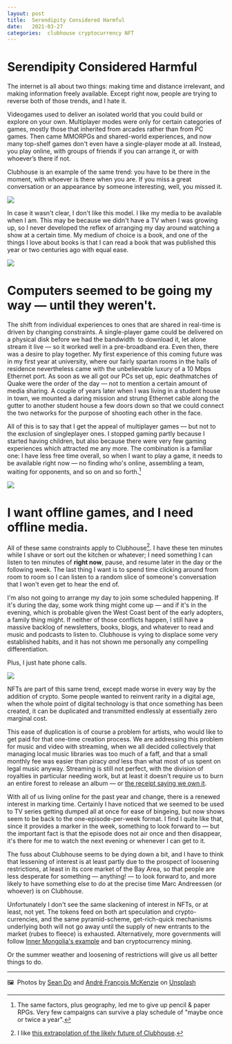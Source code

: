 ```yaml
---
layout: post
title:  Serendipity Considered Harmful 
date:   2021-03-27 
categories:  clubhouse cryptocurrency NFT 
---
```


# Serendipity Considered Harmful


The internet is all about two things: making time and distance irrelevant, and making information freely available. Except right now, people are trying to reverse both of those trends, and I hate it.

Videogames used to deliver an isolated world that you could build or explore on your own. Multiplayer modes were only for certain categories of games, mostly those that inherited from arcades rather than from PC games. Then came MMORPGs and shared-world experiences, and now many top-shelf games don't even have a single-player mode at all. Instead, you play online, with groups of friends if you can arrange it, or with whoever’s there if not.

Clubhouse is an example of the same trend: you have to be there in the moment, with whoever is there when you are. If you miss a great conversation or an appearance by someone interesting, well, you missed it.

![](/images/tweet-1369890477881823234.png)

In case it wasn't clear, I don't like this model. I like my media to be available when I am. This may be because we didn't have a TV when I was growing up, so I never developed the reflex of arranging my day around watching a show at a certain time. My medium of choice is a book, and one of the things I love about books is that I can read a book that was published this year or two centuries ago with equal ease.

![](/images/image.101.png)

# Computers seemed to be going my way — until they weren't.

The shift from individual experiences to ones that are shared in real-time is driven by changing constraints. A single-player game could be delivered on a physical disk before we had the bandwidth  to download it, let alone stream it live — so it worked well in a pre-broadband era. Even then, there was a desire to play together. My first experience of this coming future was in my first year at university, where our fairly spartan rooms in the halls of residence nevertheless came with the unbelievable luxury of a 10 Mbps Ethernet port. As soon as we all got our PCs set up, epic deathmatches of Quake were the order of the day — not to mention a certain amount of media sharing. A couple of years later when I was living in a student house in town, we mounted a daring mission and strung Ethernet cable along the gutter to another student house a few doors down so that we could connect the two networks for the purpose of shooting each other in the face.

All of this is to say that I get the appeal of multiplayer games — but not to the exclusion of singleplayer ones. I stopped gaming partly because I started having children, but also because there were very few gaming experiences which attracted me any more. The combination is a familiar one: I have less free time overall, so when I want to play a game, it needs to be available right now — no finding who's online, assembling a team, waiting for opponents, and so on and so forth.[^1]

![](/images/tweet-1370252607101407235.png)

# I want offline games, and I need offline media.

All of these same constraints apply to Clubhouse[^2]. I have these ten minutes while I shave or sort out the kitchen or whatever; I need something I can listen to ten minutes of **right now**, pause, and resume later in the day or the following week. The last thing I want is to spend time clicking around from room to room so I can listen to a random slice of someone's conversation that I won't even get to hear the end of.

I'm also not going to arrange my day to join some scheduled happening. If it's during the day, some work thing might come up — and if it's in the evening, which is probable given the West Coast bent of the early adopters, a family thing might. If neither of those conflicts happen, I still have a massive backlog of newsletters, books, blogs, and whatever to read and music and podcasts to listen to. Clubhouse is vying to displace some very established habits, and it has not shown me personally any compelling differentiation.

Plus, I just hate phone calls.

![](/images/image.102.png)

NFTs are part of this same trend, except made worse in every way by the addition of crypto. Some people wanted to reinvent rarity in a digital age, when the whole point of digital technology is that once something has been created, it can be duplicated and transmitted endlessly at essentially zero marginal cost.

This ease of duplication is of course a problem for artists, who would like to get paid for that one-time creation process. We are addressing this problem for music and video with streaming, when we all decided collectively that managing local music libraries was too much of a faff, and that a small monthly fee was easier than piracy *and* less than what most of us spent on legal music anyway. Streaming is still not perfect, with the division of royalties in particular needing work, but at least it doesn't require us to burn an entire forest to release an album — or [the receipt saying we own it](https://www.jwz.org/blog/2021/03/i-am-the-mayor-of-this-receipt-for-a-64-digit-hash/).

With all of us living online for the past year and change, there is a renewed interest in marking time. Certainly I have noticed that we seemed to be used to TV series getting dumped all at once for ease of bingeing, but now shows seem to be back to the one-episode-per-week format. I find I quite like that, since it provides a marker in the week, something to look forward to — but the important fact is that the episode does not air once and then disappear, it's there for me to watch the next evening or whenever I can get to it.

The fuss about Clubhouse seems to be dying down a bit, and I have to think that lessening of interest is at least partly due to the prospect of loosening restrictions, at least in its core market of the Bay Area, so that people are less desperate for something — anything! — to look forward to, and more likely to have something else to do at the precise time Marc Andreessen (or whoever) is on Clubhouse.

Unfortunately I don't see the same slackening of interest in NFTs, or at least, not yet. The tokens feed on both art speculation and crypto-currencies, and the same pyramid-scheme, get-rich-quick mechanisms underlying both will not go away until the supply of new entrants to the market (rubes to fleece) is exhausted. Alternatively, more governments will follow [Inner Mongolia's example](https://www.cnbc.com/2021/03/02/china-bitcoin-mining-hub-to-shut-down-cryptocurrency-projects.html) and ban cryptocurrency mining.

Or the summer weather and loosening of restrictions will give us all better things to do.

***
🖼️  Photos by [Sean Do](https://unsplash.com/@everywheresean) and [André François McKenzie](http://www.silverhousehd.com) on [Unsplash](https://www.unsplash.com)

[^1]: The same factors, plus geography, led me to give up pencil & paper RPGs. Very few campaigns can survive a play schedule of "maybe once or twice a year".
[^2]: I like [this extrapolation of the likely future of Clubhouse](https://threadreaderapp.com/thread/1371972261004070913.html).

                                                                         